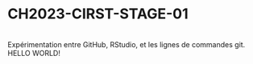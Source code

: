 # CH2023-CIRST-STAGE-01
<br>
Expérimentation entre GitHub, RStudio, et les lignes de commandes git.
<br>
HELLO WORLD!